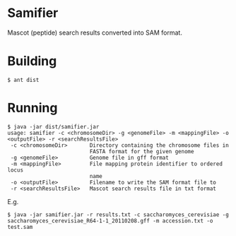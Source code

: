 Samifier
========

  Mascot (peptide) search results converted into SAM format.

Building
========

    $ ant dist

Running
=======

    $ java -jar dist/samifier.jar 
    usage: samifier -c <chromosomeDir> -g <genomeFile> -m <mappingFile> -o <outputFile> -r <searchResultsFile>
     -c <chromosomeDir>       Directory containing the chromosome files in
                              FASTA format for the given genome
     -g <genomeFile>          Genome file in gff format
     -m <mappingFile>         File mapping protein identifier to ordered locus
                              name
     -o <outputFile>          Filename to write the SAM format file to
     -r <searchResultsFile>   Mascot search results file in txt format

E.g.

    $ java -jar samifier.jar -r results.txt -c saccharomyces_cerevisiae -g saccharomyces_cerevisiae_R64-1-1_20110208.gff -m accession.txt -o test.sam
